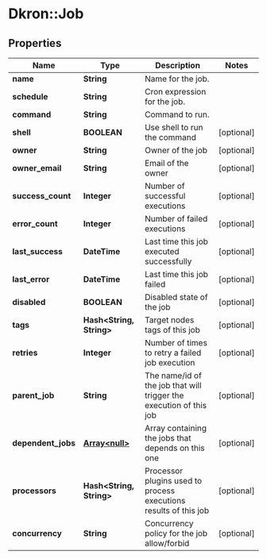 # Dkron::Job

## Properties
Name | Type | Description | Notes
------------ | ------------- | ------------- | -------------
**name** | **String** | Name for the job. | 
**schedule** | **String** | Cron expression for the job. | 
**command** | **String** | Command to run. | 
**shell** | **BOOLEAN** | Use shell to run the command | [optional] 
**owner** | **String** | Owner of the job | [optional] 
**owner_email** | **String** | Email of the owner | [optional] 
**success_count** | **Integer** | Number of successful executions | [optional] 
**error_count** | **Integer** | Number of failed executions | [optional] 
**last_success** | **DateTime** | Last time this job executed successfully | [optional] 
**last_error** | **DateTime** | Last time this job failed | [optional] 
**disabled** | **BOOLEAN** | Disabled state of the job | [optional] 
**tags** | **Hash&lt;String, String&gt;** | Target nodes tags of this job | [optional] 
**retries** | **Integer** | Number of times to retry a failed job execution | [optional] 
**parent_job** | **String** | The name/id of the job that will trigger the execution of this job | [optional] 
**dependent_jobs** | [**Array&lt;null&gt;**](.md) | Array containing the jobs that depends on this one | [optional] 
**processors** | **Hash&lt;String, String&gt;** | Processor plugins used to process executions results of this job | [optional] 
**concurrency** | **String** | Concurrency policy for the job allow/forbid | [optional] 


